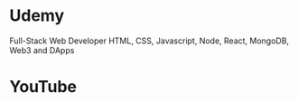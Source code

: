 
# Udemy

Full-Stack Web Developer
HTML, CSS, Javascript, Node, React, MongoDB, Web3 and DApps


# YouTube
